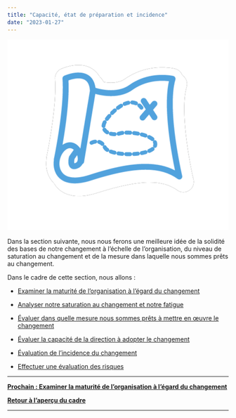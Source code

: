 ```yaml
---
title: "Capacité, état de préparation et incidence"
date: "2023-01-27"
---
```


![](/images/FLC-Strategizing.png)

Dans la section suivante, nous nous ferons une meilleure idée de la solidité des bases de notre changement à l’échelle de l’organisation, du niveau de saturation au changement et de la mesure dans laquelle nous sommes prêts au changement.

Dans le cadre de cette section, nous allons :

- [Examiner la maturité de l’organisation à l’égard du changement](/capacite-etat-de-preparation-et-incidence/maturite-de-lorganisation-a-legard-du-changement/)

- [Analyser notre saturation au changement et notre fatigue](/saturation-au-changement-et-fatigue/)

- [Évaluer dans quelle mesure nous sommes prêts à mettre en œuvre le changement](/evaluer-dans-quelle-mesure-nous-sommes-prets-a-mettre-en-oeuvre-le-changement/)

- [Évaluer la capacité de la direction à adopter le changement](/evaluer-la-capacite-de-la-direction-a-adopter-le-changement/)

- [Évaluation de l’incidence du changement](/evaluation-de-lincidence-du-changement/)

- [Effectuer une évaluation des risques](/comprendre-nos-risques/)

* * *

[**Prochain : Examiner la maturité de l’organisation à l’égard du changement**](/capacite-etat-de-preparation-et-incidence/maturite-de-lorganisation-a-legard-du-changement/)

[**Retour à l’aperçu du cadre**](/un-cadre-pour-diriger-le-changement/)

* * *
